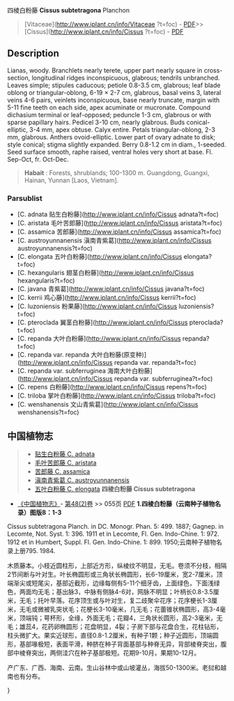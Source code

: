 四棱白粉藤 **Cissus subtetragona** Planchon

> [Vitaceae](http://www.iplant.cn/info/Vitaceae ?t=foc) - [PDF](http://iplant.cn/foc/pdf/Vitaceae.pdf)>>[Cissus](http://www.iplant.cn/info/Cissus ?t=foc) - [PDF](http://www.iplant.cn/foc/pdf/Cissus.pdf)

## Description

Lianas, woody. Branchlets nearly terete, upper part nearly square in cross-section, longitudinal ridges inconspicuous, glabrous; tendrils unbranched. Leaves simple; stipules caducous; petiole 0.8-3.5 cm, glabrous; leaf blade oblong or triangular-oblong, 6-19 × 2-7 cm, glabrous, basal veins 3, lateral veins 4-6 pairs, veinlets inconspicuous, base nearly truncate, margin with 5-11 fine teeth on each side, apex acuminate or mucronate. Compound dichasium terminal or leaf-opposed; peduncle 1-3 cm, glabrous or with sparse papillary hairs. Pedicel 3-10 cm, nearly glabrous. Buds conical-elliptic, 3-4 mm, apex obtuse. Calyx entire. Petals triangular-oblong, 2-3 mm, glabrous. Anthers ovoid-elliptic. Lower part of ovary adnate to disk; style conical; stigma slightly expanded. Berry 0.8-1.2 cm in diam., 1-seeded. Seed surface smooth, raphe raised, ventral holes very short at base. Fl. Sep-Oct, fr. Oct-Dec.
> **Habait** : 
> Forests, shrublands; 100-1300 m. Guangdong, Guangxi, Hainan, Yunnan [Laos, Vietnam].

### Parsublist

* [C.  adnata  贴生白粉藤](http://www.iplant.cn/info/Cissus adnata?t=foc)
* [C.  aristata  毛叶苦郎藤](http://www.iplant.cn/info/Cissus aristata?t=foc)
* [C.  assamica  苦郎藤](http://www.iplant.cn/info/Cissus assamica?t=foc)
* [C.  austroyunnanensis  滇南青紫葛](http://www.iplant.cn/info/Cissus austroyunnanensis?t=foc)
* [C.  elongata  五叶白粉藤](http://www.iplant.cn/info/Cissus elongata?t=foc)
* [C.  hexangularis  翅茎白粉藤](http://www.iplant.cn/info/Cissus hexangularis?t=foc)
* [C.  javana  青紫葛](http://www.iplant.cn/info/Cissus javana?t=foc)
* [C.  kerrii  鸡心藤](http://www.iplant.cn/info/Cissus kerrii?t=foc)
* [C.  luzoniensis  粉果藤](http://www.iplant.cn/info/Cissus luzoniensis?t=foc)
* [C.  pteroclada  翼茎白粉藤](http://www.iplant.cn/info/Cissus pteroclada?t=foc)
* [C.  repanda  大叶白粉藤](http://www.iplant.cn/info/Cissus repanda?t=foc)
* [C.  repanda var. repanda  大叶白粉藤(原变种)](http://www.iplant.cn/info/Cissus repanda var. repanda?t=foc)
* [C.  repanda var. subferruginea  海南大叶白粉藤](http://www.iplant.cn/info/Cissus repanda var. subferruginea?t=foc)
* [C.  repens  白粉藤](http://www.iplant.cn/info/Cissus repens?t=foc)
* [C.  triloba  掌叶白粉藤](http://www.iplant.cn/info/Cissus triloba?t=foc)
* [C.  wenshanensis  文山青紫葛](http://www.iplant.cn/info/Cissus wenshanensis?t=foc)
## 中国植物志

> * [贴生白粉藤  C.  adnata](Cissus-adnata-贴生白粉藤.md)
> * [毛叶苦郎藤  C.  aristata](Cissus-aristata-毛叶苦郎藤.md)
> * [苦郎藤  C.  assamica](Cissus-assamica-苦郎藤.md)
> * [滇南青紫葛  C.  austroyunnanensis](Cissus-austroyunnanensis-滇南青紫葛.md)
> * [五叶白粉藤  C.  elongata](Cissus-elongata-五叶白粉藤.md)
**四棱白粉藤 Cissus subtetragona**

* [《中国植物志》](http://www.iplant.cn/frps)- [第48(2)卷](http://www.iplant.cn/frps/vol/48(2)) >> 055页 [PDF](http://www.iplant.cn/frps/pdf/48(2)/055.PDF)
**1.四棱白粉藤（云南种子植物名录）图版8：1-3**

Cissus subtetragona Planch. in DC. Monogr. Phan. 5: 499. 1887; Gagnep. in Lecomte, Not. Syst. 1: 396. 1911 et in Lecomte, Fl. Gen. Indo-Chine. 1: 972. 1912 et in Humbert, Suppl. Fl. Gen. Indo-Chine. 1: 899. 1950;云南种子植物名录上册795. 1984.

木质藤本。小枝近圆柱形，上部近方形，纵棱纹不明显，无毛。卷须不分枝，相隔2节间断与叶对生。叶长椭圆形或三角状长椭圆形，长6-19厘米，宽2-7厘米，顶端渐尖或短尾尖，基部近截形，边缘每侧有5-11个细牙齿，上面绿色，下面浅绿色，两面均无毛；基出脉3，中脉有侧脉4-6对，网脉不明显；叶柄长0.8-3.5厘米，无毛；托叶早落。花序顶生或与叶对生，复二歧聚伞花序；花序梗长1-3厘米，无毛或微被乳突状毛；花梗长3-10毫米，几无毛；花蕾锥状椭圆形，高3-4毫米，顶端钝；萼杯形，全缘，外面无毛；花瓣4，三角状长圆形，高2-3毫米，无毛；雄蕊4，花药卵椭圆形；花盘明显，4裂；子房下部与花盘合生，花柱钻形，柱头微扩大。果实近球形，直径0.8-1.2厘米，有种子1颗；种子近圆形，顶端圆形，基部喙极短，表面平滑，种脐在种子背面基部与种脊无异，背部棱脊突出，腹部中棱脊突出，两侧洼穴在种子基部极短。花期9-10月，果期10-12月。

产广东、广西、海南、云南。生山谷林中或山坡灌丛，海拔50-1300米。老挝和越南也有分布。

}